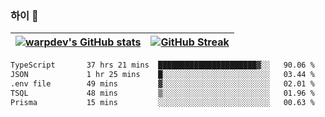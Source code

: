 
### 하이 👋
[![warpdev's GitHub stats](https://github-readme-stats.vercel.app/api?username=warpdev&show_icons=true&theme=vue-dark)](#) |[![GitHub Streak](https://github-readme-streak-stats.herokuapp.com/?user=warpdev&theme=dark)](#)
--- | --- |
<!--START_SECTION:waka-->

```txt
TypeScript       37 hrs 21 mins  ██████████████████████▓░░   90.06 %
JSON             1 hr 25 mins    █░░░░░░░░░░░░░░░░░░░░░░░░   03.44 %
.env file        49 mins         ▓░░░░░░░░░░░░░░░░░░░░░░░░   02.01 %
TSQL             48 mins         ▒░░░░░░░░░░░░░░░░░░░░░░░░   01.96 %
Prisma           15 mins         ░░░░░░░░░░░░░░░░░░░░░░░░░   00.63 %
```

<!--END_SECTION:waka-->

<!--
**warpdev/warpdev** is a ✨ _special_ ✨ repository because its `README.md` (this file) appears on your GitHub profile.

Here are some ideas to get you started:

- 🔭 I’m currently working on ...
- 🌱 I’m currently learning ...
- 👯 I’m looking to collaborate on ...
- 🤔 I’m looking for help with ...
- 💬 Ask me about ...
- 📫 How to reach me: ...
- 😄 Pronouns: ...
- ⚡ Fun fact: ...
-->
